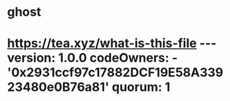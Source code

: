 # ghost
# https://tea.xyz/what-is-this-file --- version: 1.0.0 codeOwners:   - '0x2931ccf97c17882DCF19E58A33923480e0B76a81' quorum: 1
